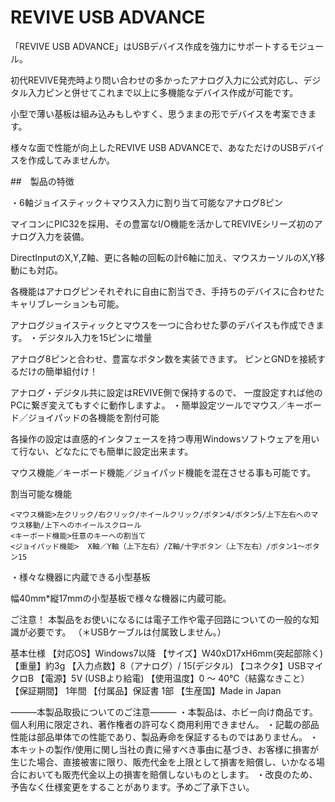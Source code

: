 #  REVIVE USB ADVANCE

「REVIVE USB ADVANCE」はUSBデバイス作成を強力にサポートするモジュール。

初代REVIVE発売時より問い合わせの多かったアナログ入力に公式対応し、デジタル入力ピンと併せてこれまで以上に多機能なデバイス作成が可能です。

小型で薄い基板は組み込みもしやすく、思うままの形でデバイスを考案できます。

様々な面で性能が向上したREVIVE USB ADVANCEで、あなただけのUSBデバイスを作成してみませんか。

##　製品の特徴

・6軸ジョイスティック＋マウス入力に割り当て可能なアナログ8ピン

マイコンにPIC32を採用、その豊富なI/O機能を活かしてREVIVEシリーズ初のアナログ入力を装備。

DirectInputのX,Y,Z軸、更に各軸の回転の計6軸に加え、マウスカーソルのX,Y移動にも対応。

各機能はアナログピンそれぞれに自由に割当でき、手持ちのデバイスに合わせたキャリブレーションも可能。

アナログジョイスティックとマウスを一つに合わせた夢のデバイスも作成できます。
・デジタル入力を15ピンに増量

アナログ8ピンと合わせ、豊富なボタン数を実装できます。
ピンとGNDを接続するだけの簡単組付け！

アナログ・デジタル共に設定はREVIVE側で保持するので、
一度設定すれば他のPCに繋ぎ変えてもすぐに動作しますよ。
・簡単設定ツールでマウス／キーボード／ジョイパッドの各機能を割付可能

各操作の設定は直感的インタフェースを持つ専用Windowsソフトウェアを用いて行ない、どなたにでも簡単に設定出来ます。

マウス機能／キーボード機能／ジョイパッド機能を混在させる事も可能です。

割当可能な機能

    <マウス機能>左クリック/右クリック/ホイールクリック/ボタン4/ボタン5/上下左右へのマウス移動/上下へのホイールスクロール
    <キーボード機能>任意のキーへの割当て
    <ジョイパッド機能>  X軸／Y軸（上下左右）/Z軸/十字ボタン（上下左右）/ボタン1～ボタン15

・様々な機器に内蔵できる小型基板

幅40mm*縦17mmの小型基板で様々な機器に内蔵可能。

ご注意！
本製品をお使いになるには電子工作や電子回路についての一般的な知識が必要です。
（＊USBケーブルは付属致しません。）

基本仕様
【対応OS】Windows7以降
【サイズ】W40xD17xH6mm(突起部除く)
【重量】約3g
【入力点数】8（アナログ）/ 15(デジタル)
【コネクタ】USBマイクロB 【電源】5V (USBより給電)
【使用温度】0 ～ 40℃（結露なきこと）
【保証期間】 1年間 【付属品】保証書 1部
【生産国】Made in Japan

―――本製品取扱についてのご注意―――
・本製品は、ホビー向け商品です。個人利用に限定され、著作権者の許可なく商用利用できません。
・記載の部品性能は部品単体での性能であり、製品寿命を保証するものではありません。
・本キットの製作/使用に関し当社の責に帰すべき事由に基づき、お客様に損害が生じた場合、直接被害に限り、販売代金を上限として損害を賠償し、いかなる場合においても販売代金以上の損害を賠償しないものとします。
・改良のため、予告なく仕様変更をすることがあります。予めご了承下さい。
